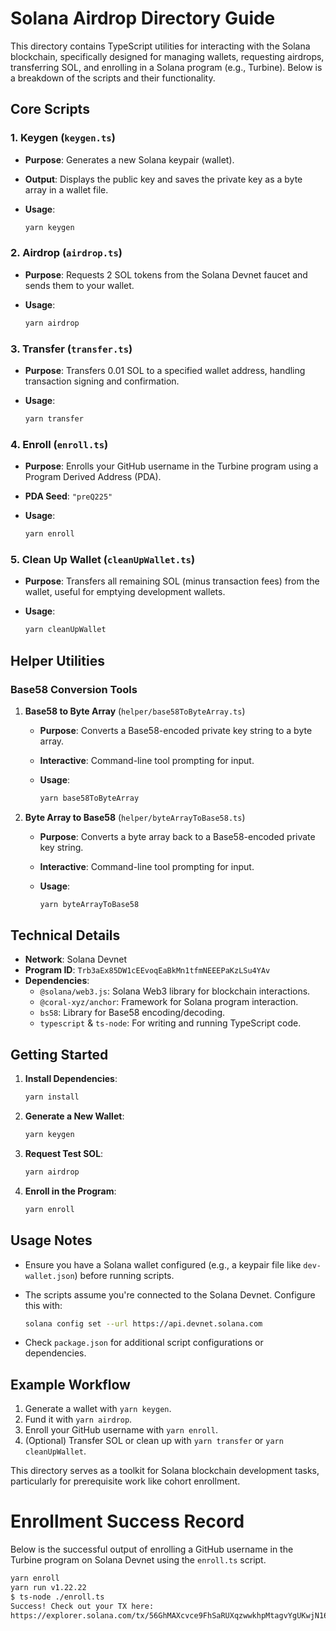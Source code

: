 # Solana Airdrop Directory Guide

This directory contains TypeScript utilities for interacting with the Solana blockchain, specifically designed for managing wallets, requesting airdrops, transferring SOL, and enrolling in a Solana program (e.g., Turbine). Below is a breakdown of the scripts and their functionality.

## Core Scripts

### 1. Keygen (`keygen.ts`)

- **Purpose**: Generates a new Solana keypair (wallet).
- **Output**: Displays the public key and saves the private key as a byte array in a wallet file.
- **Usage**:

  ```bash
  yarn keygen
  ```

### 2. Airdrop (`airdrop.ts`)

- **Purpose**: Requests 2 SOL tokens from the Solana Devnet faucet and sends them to your wallet.
- **Usage**:

  ```bash
  yarn airdrop
  ```

### 3. Transfer (`transfer.ts`)

- **Purpose**: Transfers 0.01 SOL to a specified wallet address, handling transaction signing and confirmation.
- **Usage**:

  ```bash
  yarn transfer
  ```

### 4. Enroll (`enroll.ts`)

- **Purpose**: Enrolls your GitHub username in the Turbine program using a Program Derived Address (PDA).
- **PDA Seed**: `"preQ225"`
- **Usage**:

  ```bash
  yarn enroll
  ```

### 5. Clean Up Wallet (`cleanUpWallet.ts`)

- **Purpose**: Transfers all remaining SOL (minus transaction fees) from the wallet, useful for emptying development wallets.
- **Usage**:

  ```bash
  yarn cleanUpWallet
  ```

## Helper Utilities

### Base58 Conversion Tools

1. **Base58 to Byte Array** (`helper/base58ToByteArray.ts`)
   - **Purpose**: Converts a Base58-encoded private key string to a byte array.
   - **Interactive**: Command-line tool prompting for input.
   - **Usage**:

     ```bash
     yarn base58ToByteArray
     ```

2. **Byte Array to Base58** (`helper/byteArrayToBase58.ts`)
   - **Purpose**: Converts a byte array back to a Base58-encoded private key string.
   - **Interactive**: Command-line tool prompting for input.
   - **Usage**:

     ```bash
     yarn byteArrayToBase58
     ```

## Technical Details

- **Network**: Solana Devnet
- **Program ID**: `Trb3aEx85DW1cEEvoqEaBkMn1tfmNEEEPaKzLSu4YAv`
- **Dependencies**:
  - `@solana/web3.js`: Solana Web3 library for blockchain interactions.
  - `@coral-xyz/anchor`: Framework for Solana program interaction.
  - `bs58`: Library for Base58 encoding/decoding.
  - `typescript` & `ts-node`: For writing and running TypeScript code.

## Getting Started

1. **Install Dependencies**:

   ```bash
   yarn install
   ```

2. **Generate a New Wallet**:

   ```bash
   yarn keygen
   ```

3. **Request Test SOL**:

   ```bash
   yarn airdrop
   ```

4. **Enroll in the Program**:

   ```bash
   yarn enroll
   ```

## Usage Notes

- Ensure you have a Solana wallet configured (e.g., a keypair file like `dev-wallet.json`) before running scripts.
- The scripts assume you're connected to the Solana Devnet. Configure this with:
  
  ```bash
  solana config set --url https://api.devnet.solana.com
  ```
  
- Check `package.json` for additional script configurations or dependencies.

## Example Workflow

1. Generate a wallet with `yarn keygen`.
2. Fund it with `yarn airdrop`.
3. Enroll your GitHub username with `yarn enroll`.
4. (Optional) Transfer SOL or clean up with `yarn transfer` or `yarn cleanUpWallet`.

This directory serves as a toolkit for Solana blockchain development tasks, particularly for prerequisite work like cohort enrollment.

# Enrollment Success Record

Below is the successful output of enrolling a GitHub username in the Turbine program on Solana Devnet using the `enroll.ts` script.

```bash
yarn enroll
yarn run v1.22.22
$ ts-node ./enroll.ts
Success! Check out your TX here:
https://explorer.solana.com/tx/56GhMAXcvce9FhSaRUXqzwwkhpMtagvYgUKwjN1634emP1uobm6PGKgxtpzD5w6nxkmtWUKowT5dhuw5L78BiEk8?cluster=devnet